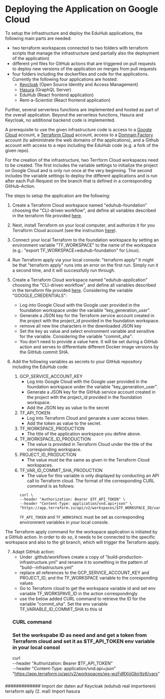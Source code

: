 # Deploying the Application on Google Cloud

To setup the infrastructure and deploy the EduHub applications, the following main parts are needed:

- two terraform workspaces connected to two folders with terraform scripts that manage the infrastructure (and partially also the deployment of the application)
- different yml files for GitHub actions that are triggered on pull requests to deploy new versions of the application on merges from pull requests
- four folders including the dockerfiles and code for the applications. Currently the following four applications are hosted:
    - [Keycloak](https://www.keycloak.org/) (Open Source Identity and Access Management)
    - [Hasura](https://hasura.io/) (GraphQL Server)
    - EduHub (React frontend application)
    - Rent-a-Scientist (React frontend application)

Further, several serverless functions are implemented and hosted as part of the overall application. Beyond the serverless functions, Hasura and Keycloak, no additional backend code is implemented.

A prerequisite to use the given infrastructure code is access to a [Google Cloud](https://cloud.google.com) account, a [Terraform Cloud](https://cloud.hashicorp.com/products/terraform) account, access to a [Domnain Factory](https://www.df.eu/) account (to administrate the web domains of the applications), and a Github account with access to a repo including the EduHub code (e.g. a fork of the given repo).

For the creation of the infrastructure, two Terrform Cloud workspaces need to be created. The first includes the variable settings to initialize the project on Google Cloud and is only run once at the very beginning. The second includes the variable settings to deploy the different applications and is run after each Pull-Request on the branch that is defined in a corresponding GitHub-Action.

The steps to setup the application are the following:

1. Create a Terraform Cloud workspace named "eduhub-foundation" choosing the "CLI-driven workflow", and define all variables described in the terraform file provided [here](https://github.com/edu-hub-project/application/blob/develop/infrastructure/foundation/00_variables.tf).

2. Next, install Terraform on your local computer, and authorize it for you Terraform Cloud account (see the instruction [here](https://learn.hashicorp.com/tutorials/terraform/install-cli)).

3. Connect your local Terraform to the foundation workspace by setting an environment variable "TF_WORKSPACE" to the name of the workspace (e.g.: "export TF_WORKSPACE=eduhub-foundation" for Linux).

4. Run Terraform apply via your local console: "terraform apply"
It might be that "terraform apply" runs into an error on the first run. Simply run it a second time, and it will successfully run through.

5. Create a Terraform Cloud workspace named "eduhub-application" choosing the "CLI-driven workflow", and define all variables described in the terraform file provided [here](https://github.com/edu-hub-project/application/blob/develop/infrastructure/application/00_variables.tf).
	Considering the variable "GOOGLE_CREDENTIALS":
	- Log into Google Cloud with the Google user provided in the foundation workspace under the variable "key_generation_user".
	- Generate a JSON key for the Terraform service account created in the project with the project_id provided in the foundation workspace.
	- remove all new line characters in the downloaded JSON key
	- Set the key as value and select environment variable and sensitive for the variable.
	Considering the variable "commit_sha":
	- You don't need to provide a value here. It will be set during a GitHub action and serves to differentiate different Docker image versions by the GitHub commit SHA.

6. Add the following variables as secrets to your GitHub repository including the EduHub code:
	1. GCP_SERVICE_ACCOUNT_KEY
		- Log into Google Cloud with the Google user provided in the foundation workspace under the variable "key_generation_user".
		- Generate a JSON key for the GitHub service account created in the project with the project_id provided in the foundation workspace.
		- Add the JSON key as value to the secret
	2. TF_API_TOKEN
		- Log into Terraform Cloud and genarate a user access token.
		- Add the token as value to the secret.
	3. TF_WORKSPACE_PRODUCTION
		- The title of the application workspace you define above.
	4. TF_WORKSPACE_ID_PRODUCTION
		- The value is provided in Terraform Cloud under the title of the corresponding workspace.
	5. PROJECT_ID_PRODUCTION
		- The value must be the same as given in the Terraform Cloud workspaces.
	5. TF_VAR_ID_COMMIT_SHA_PRODUCTION
		- The value for this variable is only displayed by conducting an API call to Terraform cloud. The format of the corresponding CURL command is as follows:
		```
		curl \
		--header "Authorization: Bearer $TF_API_TOKEN" \
		--header "Content-Type: application/vnd.api+json" \
		"https://app.terraform.io/api/v2/workspaces/$TF_WORKSPACE_ID/vars"
		```
		`TF_API_TOKEN` and `TF_WORKSPACE` must be set as corresponding environment variables in your local console.


The Terraform apply command for the workspace application is initiated by a GitHub action. In order to do so, it needs to be connected to the specific workspace and also to the git branch, which will trigger the Terraform apply.

7. Adapt GitHub action:
	- Under .github/workflows create a copy of "build-production-infrastructure.yml" and rename it to something in the pattern of "build-<branch>-infrastructure.yml"
	- replace all references to the GCP_SERVICE_ACCOUNT_KEY and PROJECT_ID, and the TF_WORKSPACE variable to the coresponding values
	- Go to Terraform cloud to get the workspace variable id and set env variable TF_WORKSPAVE_ID in the action correspondingly
	- use the below added CURL command to retrieve the ID for the variable "commit_sha". Set the env variable TF_VARIABLE_ID_COMMIT_SHA to this id
	### CURL command
	### Set the workspabe ID as need and and get a token from Terraform cloud and set it as $TF_API_TOKEN env variable in your local consol
	curl \
	--header "Authorization: Bearer $TF_API_TOKEN" \
	--header "Content-Type: application/vnd.api+json" \
	"https://app.terraform.io/api/v2/workspaces/ws-wzFdRXijjGbir9z6/vars"
	###

#############
Import der daten auf Keycloak (eduhub real importieren)
terraform aply (2. mal)
Import hasura
